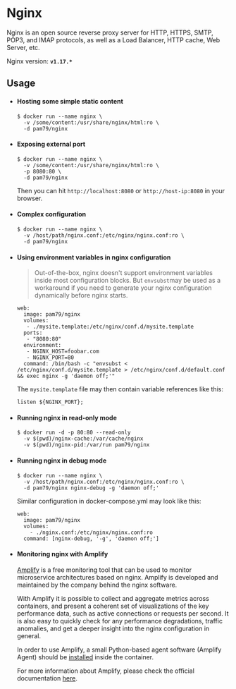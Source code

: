# Nginx

Nginx is an open source reverse proxy server for HTTP, HTTPS, SMTP, POP3, and IMAP protocols, as well as a Load Balancer, HTTP cache, Web Server, etc.

Nginx version:  **`v1.17.*`**

## Usage

* #### Hosting some simple static content

  ```shell
  $ docker run --name nginx \
    -v /some/content:/usr/share/nginx/html:ro \
    -d pam79/nginx
  ```

* #### Exposing external port

  ```shell
  $ docker run --name nginx \
    -v /some/content:/usr/share/nginx/html:ro \
    -p 8080:80 \
    -d pam79/nginx
  ```

  Then you can hit `http://localhost:8080` or `http://host-ip:8080` in your browser.

* #### Complex configuration
  ```shell
  $ docker run --name nginx \
    -v /host/path/nginx.conf:/etc/nginx/nginx.conf:ro \
    -d pam79/nginx
  ```

* #### Using environment variables in nginx configuration

  > Out-of-the-box, nginx doesn't support environment variables inside most configuration blocks. But `envsubst`may be used as a workaround if you need to generate your nginx configuration dynamically before nginx starts.

  ```shell
  web:
    image: pam79/nginx
    volumes:
     - ./mysite.template:/etc/nginx/conf.d/mysite.template
    ports:
     - "8080:80"
    environment:
     - NGINX_HOST=foobar.com
     - NGINX_PORT=80
    command: /bin/bash -c "envsubst < /etc/nginx/conf.d/mysite.template > /etc/nginx/conf.d/default.conf && exec nginx -g 'daemon off;'"
  ```

  The `mysite.template` file may then contain variable references like this:

  `listen ${NGINX_PORT};`

* #### Running nginx in read-only mode

  ```shell
  $ docker run -d -p 80:80 --read-only 
    -v $(pwd)/nginx-cache:/var/cache/nginx 
    -v $(pwd)/nginx-pid:/var/run pam79/nginx
  ```

* #### Running nginx in debug mode

  ```shell
  $ docker run --name nginx \
    -v /host/path/nginx.conf:/etc/nginx/nginx.conf:ro \
    -d pam79/nginx nginx-debug -g 'daemon off;'
  ```

  Similar configuration in docker-compose.yml may look like this:
  ```shell
  web:
    image: pam79/nginx
    volumes:
      - ./nginx.conf:/etc/nginx/nginx.conf:ro
    command: [nginx-debug, '-g', 'daemon off;']
  ```

* #### Monitoring nginx with Amplify

  [Amplify](https://amplify.nginx.com/signup/) is a free monitoring tool that can be used to monitor microservice architectures based on nginx. Amplify is developed and maintained by the company behind the nginx software.

  With Amplify it is possible to collect and aggregate metrics across containers, and present a coherent set of visualizations of the key performance data, such as active connections or requests per second. It is also easy to quickly check for any performance degradations, traffic anomalies, and get a deeper insight into the nginx configuration in general.

  In order to use Amplify, a small Python-based agent software (Amplify Agent) should be [installed](https://github.com/nginxinc/docker-nginx-amplify) inside the container.

  For more information about Amplify, please check the official documentation [here](https://github.com/nginxinc/nginx-amplify-doc).
